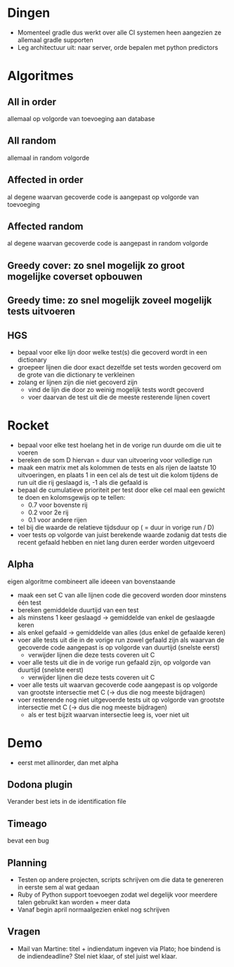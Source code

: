 # Dingen
- Momenteel gradle dus werkt over alle CI systemen heen aangezien ze allemaal gradle supporten
- Leg architectuur uit: naar server, orde bepalen met python predictors

# Algoritmes

## All in order
allemaal op volgorde van toevoeging aan database

## All random
allemaal in random volgorde

## Affected in order
al degene waarvan gecoverde code is aangepast op volgorde van toevoeging

## Affected random
al degene waarvan gecoverde code is aangepast in random volgorde

## Greedy cover: zo snel mogelijk zo groot mogelijke coverset opbouwen

## Greedy time: zo snel mogelijk zoveel mogelijk tests uitvoeren

## HGS
- bepaal voor elke lijn door welke test(s) die gecoverd wordt in een dictionary
- groepeer lijnen die door exact dezelfde set tests worden gecoverd om de grote van die dictionary te verkleinen
- zolang er lijnen zijn die niet gecoverd zijn
    - vind de lijn die door zo weinig mogelijk tests wordt gecoverd
    - voer daarvan de test uit die de meeste resterende lijnen covert

# Rocket
- bepaal voor elke test hoelang het in de vorige run duurde om die uit te voeren
- bereken de som D hiervan = duur van uitvoering voor volledige run
- maak een matrix met als kolommen de tests en als rijen de laatste 10 uitvoeringen, en plaats 1 in een cel als de test uit die kolom tijdens de run uit die rij geslaagd is, -1 als die gefaald is
- bepaal de cumulatieve prioriteit per test door elke cel maal een gewicht te doen en kolomsgewijs op te tellen:
    - 0.7 voor bovenste rij
    - 0.2 voor 2e rij
    - 0.1 voor andere rijen
- tel bij die waarde de relatieve tijdsduur op ( = duur in vorige run / D)
- voer tests op volgorde van juist berekende waarde zodanig dat tests die recent gefaald hebben en niet lang duren eerder worden uitgevoerd

## Alpha
eigen algoritme combineert alle ideeen van bovenstaande

- maak een set C van alle lijnen code die gecoverd worden door minstens één test
- bereken gemiddelde duurtijd van een test
- als minstens 1 keer geslaagd -> gemiddelde van enkel de geslaagde keren
- als enkel gefaald -> gemiddelde van alles (dus enkel de gefaalde keren)
- voer alle tests uit die in de vorige run zowel gefaald zijn als waarvan de gecoverde code aangepast is op volgorde van duurtijd (snelste eerst)
    - verwijder lijnen die deze tests coveren uit C
- voer alle tests uit die in de vorige run gefaald zijn, op volgorde van duurtijd (snelste eerst)
    - verwijder lijnen die deze tests coveren uit C
- voer alle tests uit waarvan gecoverde code aangepast is op volgorde van grootste intersectie met C (-> dus die nog meeste bijdragen)
- voer resterende nog niet uitgevoerde tests uit op volgorde van grootste intersectie met C (-> dus die nog meeste bijdragen)
    - als er test bijzit waarvan intersectie leeg is, voer niet uit

# Demo
- eerst met allinorder, dan met alpha
## Dodona plugin
Verander best iets in de identification file

## Timeago
bevat een bug

## Planning
- Testen op andere projecten, scripts schrijven om die data te genereren in eerste sem al wat gedaan
- Ruby of Python support toevoegen zodat wel degelijk voor meerdere talen gebruikt kan worden + meer data
- Vanaf begin april normaalgezien enkel nog schrijven

## Vragen
- Mail van Martine: titel + indiendatum ingeven via Plato; hoe bindend is de indiendeadline? Stel niet klaar, of stel juist wel klaar.
